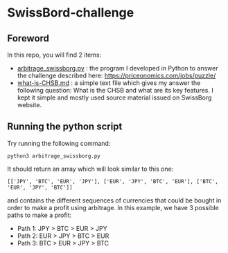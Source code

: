 # SwissBord-challenge
## Foreword
In this repo, you will find 2 items:
* [arbitrage_swissborg.py](https://github.com/ChrisHellboy/swissborg-challenge/blob/master/arbitrage_swissborg.py) : the program I developed in Python to answer the challenge described here: https://priceonomics.com/jobs/puzzle/
* [what-is-CHSB.md](https://github.com/ChrisHellboy/swissborg-challenge/blob/master/what-is-CHSB.md) : a simple text file which gives my answer the following question: What is the CHSB and what are its key features. I kept it simple and mostly used source material issued on SwissBorg website.

## Running the python script
Try running the following command:

```python3 arbitrage_swissborg.py```

It should return an array which will look similar to this one:

```[['JPY', 'BTC', 'EUR', 'JPY'], ['EUR', 'JPY', 'BTC', 'EUR'], ['BTC', 'EUR', 'JPY', 'BTC']]```

and contains the different sequences of currencies that could be bought in order to make a profit using arbitrage. 
In this example, we have 3 possible paths to make a profit:
* Path 1: JPY > BTC > EUR > JPY
* Path 2: EUR > JPY > BTC > EUR
* Path 3: BTC > EUR > JPY > BTC

